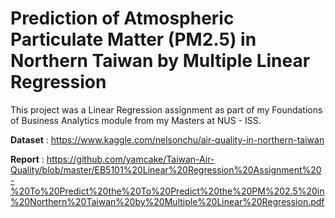 # Prediction of Atmospheric Particulate Matter (PM2.5) in Northern Taiwan by Multiple Linear Regression

This project was a Linear Regression assignment as part of my Foundations of Business Analytics module from my Masters at NUS - ISS.

**Dataset** : https://www.kaggle.com/nelsonchu/air-quality-in-northern-taiwan

**Report** : https://github.com/yamcake/Taiwan-Air-Quality/blob/master/EB5101%20Linear%20Regression%20Assignment%20-%20To%20Predict%20the%20To%20Predict%20the%20PM%202.5%20in%20Northern%20Taiwan%20by%20Multiple%20Linear%20Regression.pdf
